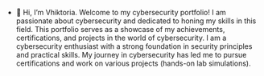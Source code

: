 - 👋 Hi, I’m Vhiktoria. Welcome to my cybersecurity portfolio! I am passionate about cybersecurity and dedicated to honing my skills in this field. This portfolio serves as a showcase of my achievements, certifications, and projects in the world of cybersecurity. I am a cybersecurity enthusiast with a strong foundation in security principles and practical skills. My journey in cybersecurity has led me to pursue certifications and work on various projects (hands-on lab simulations).

<!---
Vhiktoria/Vhiktoria is a ✨ special ✨ repository because its `README.md` (this file) appears on your GitHub profile.
You can click the Preview link to take a look at your changes.
--->
